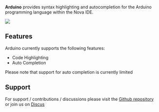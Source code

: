 **Arduino** provides syntax highlighting and autocompletion for the Arduino programming language within the Nova IDE.


![](https://nova.app/images/en/dark/editor.png)

## Features

Arduino currently supports the following features:

- Code Highlighting
- Auto Completion


Please note that support for auto completion is currently limited


## Support

For support / contributions / discussions please visit the [Github repository](https://github.com/DeeEmm/Arduino-Nova) or join us on [Discus](https://discord.gg/RHgrhZMuYH)

